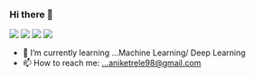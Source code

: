 ### Hi there 👋

![](https://komarev.com/ghpvc/?username=AniketRele)
![](https://komarev.com/ghpvc/?username=AniketRele&color=blueviolet)
![](https://komarev.com/ghpvc/?username=AniketRele&style=plastic)
![](https://komarev.com/ghpvc/?username=your-github-AniketRele&label=PROFILE+VIEWS)

- 🌱 I’m currently learning ...Machine Learning/ Deep Learning
- 📫 How to reach me: ...aniketrele98@gmail.com

